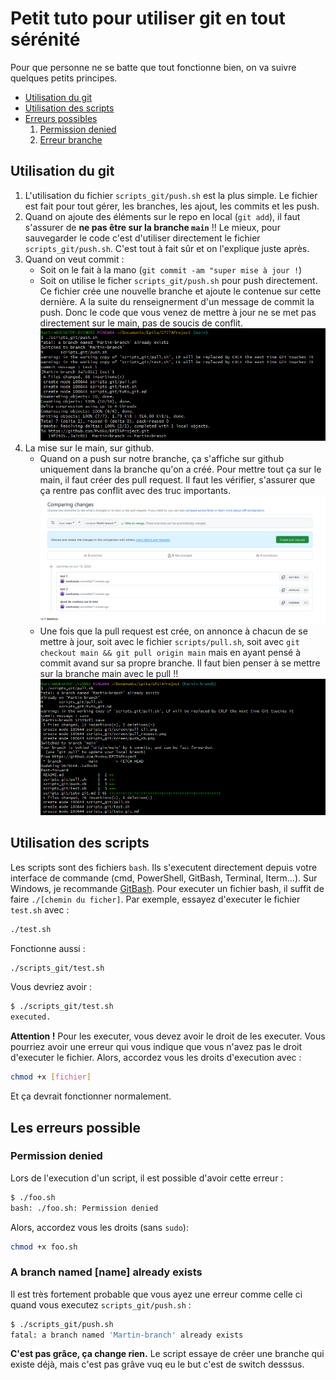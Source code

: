 # Petit tuto pour utiliser git en tout sérénité

Pour que personne ne se batte que tout fonctionne bien, on va suivre quelques petits principes.

* [Utilisation du git](#utilisation-du-git)
* [Utilisation des scripts](#utilisation-des-scripts)
* [Erreurs possibles](#les-erreurs-possible)
    1. [Permission denied](#permission-denied)
    2. [Erreur branche](#a-branch-named-name-already-exists)

## Utilisation du git

1. L'utilisation du fichier `scripts_git/push.sh` est la plus simple. Le fichier est fait pour tout gérer, les branches, les ajout, les commits et les push.
1. Quand on ajoute des éléments sur le repo en local (`git add`), il faut s'assurer de **ne pas être sur la branche `main`** !! Le mieux, pour sauvegarder le code c'est d'utiliser directement le fichier `scripts_git/push.sh`. C'est tout à fait sûr et on l'explique juste après.
2. Quand on veut commit :
    * Soit on le fait à la mano (`git commit -am "super mise à jour !`)
    * Soit on utilise le ficher `scripts_git/push.sh` pour push directement. Ce fichier crée une nouvelle branche et ajoute le contenue sur cette dernière. A la suite du renseignerment d'un message de commit la push. Donc le code que vous venez de mettre à jour ne se met pas directement sur le main, pas de soucis de conflit.
    ![push avec push.sh](screen/push_sh.png)
3. La mise sur le main, sur github.
    * Quand on a push sur notre branche, ça s'affiche sur github uniquement dans la branche qu'on a créé. Pour mettre tout ça sur le main, il faut créer des pull request. Il faut les vérifier, s'assurer que ça rentre pas conflit avec des truc importants.
    ![Utilisation de la pull request](screen/pull_request.png)
    * Une fois que la pull request est crée, on annonce à chacun de se mettre à jour, soit avec le fichier `scripts/pull.sh`, soit avec `git checkout main && git pull origin main` mais en ayant pensé à commit avand sur sa propre branche. Il faut bien penser à se mettre sur la branche main avec le pull !!
    ![git pull main](screen/pull_sh.png)

## Utilisation des scripts

Les scripts sont des fichiers `bash`. Ils s'executent directement depuis votre interface de commande (cmd, PowerShell, GitBash, Terminal, Iterm...). Sur Windows, je recommande [GitBash](https://www.git-scm.com/download/win). Pour executer un fichier bash, il suffit de faire `./[chemin du ficher]`. Par exemple, essayez d'executer le fichier `test.sh` avec :
```bash
./test.sh
```
Fonctionne aussi :
```bash
./scripts_git/test.sh
```

Vous devriez avoir :
```bash
$ ./scripts_git/test.sh
executed.
```

**Attention !** Pour les executer, vous devez avoir le droit de les executer. Vous pourriez avoir une erreur qui vous indique que vous n'avez pas le droit d'executer le fichier. Alors, accordez vous les droits d'execution avec :
```bash
chmod +x [fichier]
```

Et ça devrait fonctionner normalement.

## Les erreurs possible

### Permission denied
Lors de l'execution d'un script, il est possible d'avoir cette erreur :
```bash
$ ./foo.sh
bash: ./foo.sh: Permission denied
```
Alors, accordez vous les droits (sans `sudo`):
```bash
chmod +x foo.sh
```

### A branch named [name] already exists
Il est très fortement probable que vous ayez une erreur comme celle ci quand vous executez `scripts_git/push.sh` :
```bash
$ ./scripts_git/push.sh
fatal: a branch named 'Martin-branch' already exists
```
**C'est pas grâce, ça change rien.** Le script essaye de créer une branche qui existe déjà, mais c'est pas grâve vuq eu le but c'est de switch desssus.